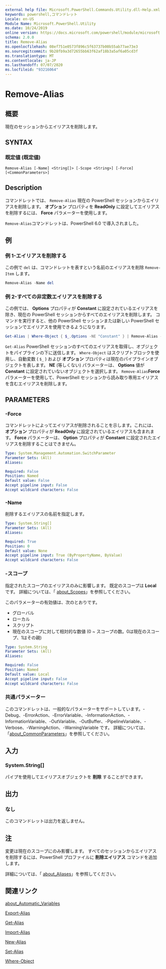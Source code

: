 ```yaml
---
external help file: Microsoft.PowerShell.Commands.Utility.dll-Help.xml
keywords: powershell,コマンドレット
Locale: en-US
Module Name: Microsoft.PowerShell.Utility
ms.date: 10/24/2019
online version: https://docs.microsoft.com/powershell/module/microsoft.powershell.utility/remove-alias?view=powershell-6&WT.mc_id=ps-gethelp
schema: 2.0.0
title: Remove-Alias
ms.openlocfilehash: 08ef751e0573f896c5f63737b00b55ab77ae73e3
ms.sourcegitcommit: 9b28fb9a3d72655bb63f62af18b3a5af6a05cd3f
ms.translationtype: MT
ms.contentlocale: ja-JP
ms.lasthandoff: 07/07/2020
ms.locfileid: "93216064"
---
```

# Remove-Alias

## 概要
現在のセッションからエイリアスを削除します。

## SYNTAX

### 既定値 (既定値)

```
Remove-Alias [-Name] <String[]> [-Scope <String>] [-Force] [<CommonParameters>]
```

## Description

コマンドレットでは、 `Remove-Alias` 現在の PowerShell セッションからエイリアスを削除します。 **オプション** プロパティを **ReadOnly** に設定してエイリアスを削除するには、 **Force** パラメーターを使用します。

`Remove-Alias`コマンドレットは、PowerShell 6.0 で導入されました。

## 例

### 例 1-エイリアスを削除する

この例で `del` は、コマンドレットを表すという名前のエイリアスを削除 `Remove-Item` します。

```powershell
Remove-Alias -Name del
```

### 例 2-すべての非定数エイリアスを削除する

この例では、 **Options** プロパティが **Constant** に設定されているエイリアスを除き、現在の PowerShell セッションからすべてのエイリアスを削除します。 コマンドを実行すると、他の PowerShell セッションまたは新しい PowerShell セッションでエイリアスを使用できるようになります。

```powershell
Get-Alias | Where-Object { $_.Options -NE "Constant" } | Remove-Alias -Force
```

`Get-Alias` PowerShell セッションのすべてのエイリアスを取得し、オブジェクトをパイプラインの下に送信します。
`Where-Object` はスクリプトブロックを使用し、自動変数 ( `$_` ) および **オプション** プロパティは現在のパイプラインオブジェクトを表します。 **NE** (等しくない) パラメーターは、 **Options** 値が **Constant** に設定されていないオブジェクトを選択します。 `Remove-Alias`**Force** パラメーターを使用して、PowerShell セッションから読み取り専用エイリアスを含むエイリアスを削除します。

## PARAMETERS

### -Force

コマンドレットによってエイリアスが削除されることを示します。これには、 **オプション** プロパティが **ReadOnly** に設定されているエイリアスも含まれます。 **Force** パラメーターは、 **Option** プロパティが **Constant** に設定されたエイリアスを削除することはできません。

```yaml
Type: System.Management.Automation.SwitchParameter
Parameter Sets: (All)
Aliases:

Required: False
Position: Named
Default value: False
Accept pipeline input: False
Accept wildcard characters: False
```

### -Name

削除するエイリアスの名前を指定します。

```yaml
Type: System.String[]
Parameter Sets: (All)
Aliases:

Required: True
Position: 0
Default value: None
Accept pipeline input: True (ByPropertyName, ByValue)
Accept wildcard characters: False
```

### -スコープ

指定されたスコープのエイリアスのみに影響します。 既定のスコープは **Local** です。 詳細については、「 [about_Scopes](../microsoft.powershell.core/about/about_scopes.md)」を参照してください。

このパラメーターの有効値は、次のとおりです。

- グローバル
- ローカル
- スクリプト
- 現在のスコープに対して相対的な数値 (0 ~ スコープの数。0は現在のスコープ、1はその親)

```yaml
Type: System.String
Parameter Sets: (All)
Aliases:

Required: False
Position: Named
Default value: Local
Accept pipeline input: False
Accept wildcard characters: False
```

### 共通パラメーター

このコマンドレットは、一般的なパラメーターをサポートしています。-Debug、-ErrorAction、-ErrorVariable、-InformationAction、-InformationVariable、-OutVariable、-OutBuffer、-PipelineVariable、-Verbose、-WarningAction、-WarningVariable です。 詳細については、「[about_CommonParameters](https://go.microsoft.com/fwlink/?LinkID=113216)」を参照してください。

## 入力

### System.String[]

パイプを使用してエイリアスオブジェクトを **削除** することができます。

## 出力

### なし

このコマンドレットは出力を返しません。

## 注

変更は現在のスコープにのみ影響します。 すべてのセッションからエイリアスを削除するには、PowerShell プロファイルに **削除エイリアス** コマンドを追加します。

詳細については、「 [about_Aliases](../microsoft.powershell.core/about/about_aliases.md)」を参照してください。

## 関連リンク

[about_Automatic_Variables](../Microsoft.PowerShell.Core/About/about_Automatic_Variables.md)

[Export-Alias](Export-Alias.md)

[Get-Alias](Get-Alias.md)

[Import-Alias](Import-Alias.md)

[New-Alias](New-Alias.md)

[Set-Alias](Set-Alias.md)

[Where-Object](../Microsoft.PowerShell.Core/Where-Object.md)
